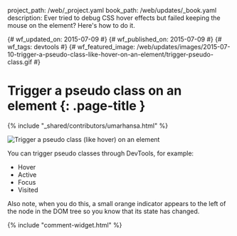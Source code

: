 project_path: /web/_project.yaml
book_path: /web/updates/_book.yaml
description: Ever tried to debug CSS hover effects but failed keeping the mouse on the element? Here's how to do it.

{# wf_updated_on: 2015-07-09 #}
{# wf_published_on: 2015-07-09 #}
{# wf_tags: devtools #}
{# wf_featured_image: /web/updates/images/2015-07-10-trigger-a-pseudo-class-like-hover-on-an-element/trigger-pseudo-class.gif #}

# Trigger a pseudo class on an element {: .page-title }

{% include "_shared/contributors/umarhansa.html" %}


<img src="/web/updates/images/2015-07-10-trigger-a-pseudo-class-like-hover-on-an-element/trigger-pseudo-class.gif" alt="Trigger a pseudo class (like hover) on an element">

You can trigger pseudo classes through DevTools, for example:

<ul>
<li>Hover</li>
<li>Active</li>
<li>Focus</li>
<li>Visited</li>
</ul>

Also note, when you do this, a small orange indicator appears to the left of the node in the DOM tree so you know that its state has changed.



		


{% include "comment-widget.html" %}
